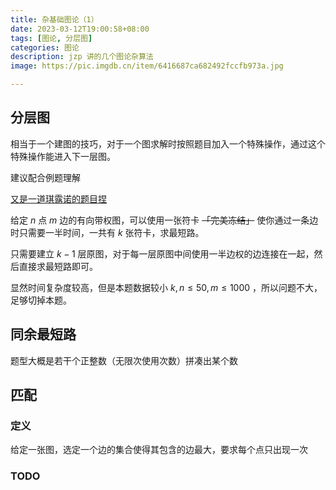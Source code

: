 ```yaml
---
title: 杂基础图论（1）
date: 2023-03-12T19:00:58+08:00
tags: [图论, 分层图]
categories: 图论
description: jzp 讲的几个图论杂算法 
image: https://pic.imgdb.cn/item/6416687ca682492fccfb973a.jpg

---
```


## 分层图

相当于一个建图的技巧，对于一个图求解时按照题目加入一个特殊操作，通过这个特殊操作能进入下一层图。

建议配合例题理解

[又是一道琪露诺的题目捏](https://www.luogu.com.cn/problem/P4822)

给定 $n$ 点 $m$ 边的有向带权图，可以使用一张符卡 ~~「完美冻结」~~ 使你通过一条边时只需要一半时间，一共有 $k$ 张符卡，求最短路。

只需要建立 $k-1$ 层原图，对于每一层原图中间使用一半边权的边连接在一起，然后直接求最短路即可。

显然时间复杂度较高，但是本题数据较小 $k,n \leqslant 50, m\leqslant 1000$ ，所以问题不大，足够切掉本题。

## 同余最短路

题型大概是若干个正整数（无限次使用次数）拼凑出某个数

## 匹配

### 定义

给定一张图，选定一个边的集合使得其包含的边最大，要求每个点只出现一次

### TODO